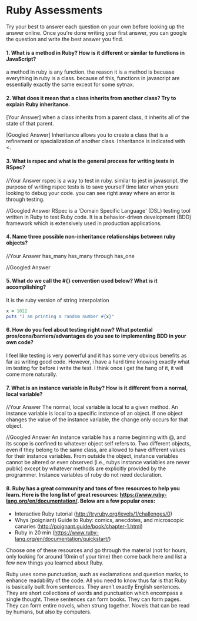 # Ruby Assessments

Try your best to answer each question on your own before looking up the answer online. Once you're done writing your first answer, you can google the question and write the best answer you find.


#### 1. What is a method in Ruby? How is it different or similar to functions in JavaScript?
a method in ruby is any function. the reason it is a method is becuase everything in ruby is a class. because of this, functions in javascript are essentially exactly the same exceot for some sytnax.

#### 2. What does it mean that a class inherits from another class? Try to explain Ruby inheritance. 


[Your Answer]
when a class inherits from a parent class, it inherits all of the state of that parent. 

[Googled Answer]
Inheritance allows you to create a class that is a refinement or specialization of another class. Inheritance is indicated with <.

#### 3. What is rspec and what is the general process for writing tests in RSpec?

//Your Answer
rspec is a way to test in ruby. similar to jest in javascript. the purpose of writing rspec tests is to save yourself time later when youre looking to debug your code. you can see right away where an error is through testing.

//Googled Answer
RSpec is a 'Domain Specific Language' (DSL) testing tool written in Ruby to test Ruby code. It is a behavior-driven development (BDD) framework which is extensively used in production applications.

#### 4. Name three possible non-inheritance relationships between ruby objects? 

//Your Answer
has_many
has_many through
has_one

//Googled Answer


#### 5. What do we call the #{} convention used below? What is it accomplishing?

It is the ruby version of string interpolation

```ruby
x = 1022
puts "I am printing a random number #{x}"
```

#### 6. How do you feel about testing right now? What potential pros/cons/barriers/advantages do you see to implementing BDD in your own code?

I feel like testing is very powerful and it has some very obvious benefits as far as writing good code. However, i have a hard time knowing exactly what im testing for before i write the test. I think once i get the hang of it, it will come more naturally.


#### 7. What is an instance variable in Ruby? How is it different from a normal, local variable?

//Your Answer
The normal, local variable is local to a given method. An instance variable is local to a specific instance of an object. If one object changes the value of the instance variable, the change only occurs for that object.

//Googled Answer
An instance variable has a name beginning with @, and its scope is confined to whatever object self refers to. Two different objects, even if they belong to the same class, are allowed to have different values for their instance variables. From outside the object, instance variables cannot be altered or even observed (i.e., rubys instance variables are never public) except by whatever methods are explicitly provided by the programmer. Instance variables of ruby do not need declaration.

#### 8. Ruby has a great community and tons of free resources to help you learn. Here is the long list of great resources: https://www.ruby-lang.org/en/documentation/. Below are a few popular ones:
- Interactive Ruby tutorial (http://tryruby.org/levels/1/challenges/0)
- Whys (poigniant) Guide to Ruby: comics, anecdotes, and microscopic canaries (http://poignant.guide/book/chapter-1.html)
- Ruby in 20 min (https://www.ruby-lang.org/en/documentation/quickstart/)


Choose one of these resources and go through the material (not for hours, only looking for around 10min of your time) then come back here and list a few new things you learned about Ruby.

Ruby uses some punctuation, such as exclamations and question marks, to enhance readability of the code.
All you need to know thus far is that Ruby is basically built from sentences. They aren’t exactly English sentences. They are short collections of words and punctuation which encompass a single thought. These sentences can form books. They can form pages. They can form entire novels, when strung together. Novels that can be read by humans, but also by computers.